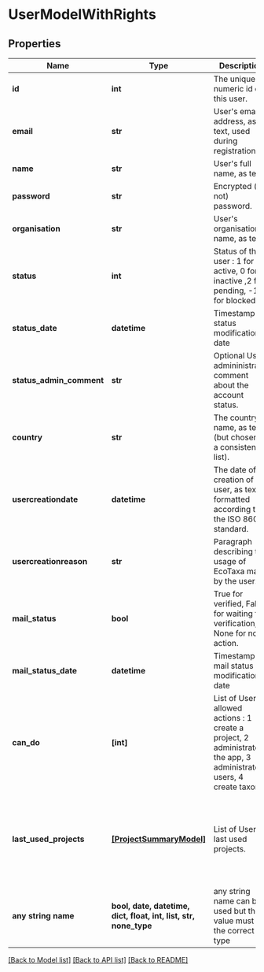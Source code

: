 # UserModelWithRights


## Properties
Name | Type | Description | Notes
------------ | ------------- | ------------- | -------------
**id** | **int** | The unique numeric id of this user. | 
**email** | **str** | User&#39;s email address, as text, used during registration. | 
**name** | **str** | User&#39;s full name, as text. | 
**password** | **str** | Encrypted (or not) password. | [optional] 
**organisation** | **str** | User&#39;s organisation name, as text. | [optional] 
**status** | **int** | Status of the user : 1 for active, 0 for inactive ,2 for pending, -1 for blocked | [optional] 
**status_date** | **datetime** | Timestamp status modification date | [optional] 
**status_admin_comment** | **str** | Optional Users admininistrator comment about the account status. | [optional] 
**country** | **str** | The country name, as text (but chosen in a consistent list). | [optional] 
**usercreationdate** | **datetime** | The date of creation of the user, as text formatted according to the ISO 8601 standard. | [optional] 
**usercreationreason** | **str** | Paragraph describing the usage of EcoTaxa made by the user. | [optional] 
**mail_status** | **bool** | True for verified, False for waiting for verification, None for no action. | [optional] 
**mail_status_date** | **datetime** | Timestamp mail status modification date | [optional] 
**can_do** | **[int]** | List of User&#39;s allowed actions : 1 create a project, 2 administrate the app, 3 administrate users, 4 create taxon. | [optional]  if omitted the server will use the default value of []
**last_used_projects** | [**[ProjectSummaryModel]**](ProjectSummaryModel.md) | List of User&#39;s last used projects. | [optional]  if omitted the server will use the default value of []
**any string name** | **bool, date, datetime, dict, float, int, list, str, none_type** | any string name can be used but the value must be the correct type | [optional]

[[Back to Model list]](../README.md#documentation-for-models) [[Back to API list]](../README.md#documentation-for-api-endpoints) [[Back to README]](../README.md)


